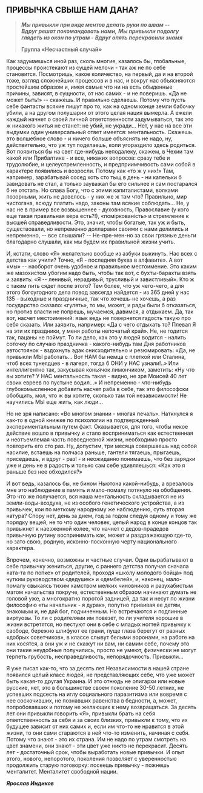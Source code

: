 ## **ПРИВЫЧКА СВЫШЕ НАМ ДАНА?**

> ***Мы привыкли при виде ментов делать руки по швам --***  
> ***Вдруг решат покомандовать нами,***
> ***Мы привыкли подолгу глядеть из окон по утрам -***
> ***Вдруг опять перекрасили знамя***
> 
> **Группа «Несчастный случай»**

Как задумаешься иной раз, сколь многие, казалось бы, глобальные, процессы проистекают из сущей мелочи - так аж не по себе становится. Посмотришь, какое количество, на первый, да и на второй тоже, взгляд сложнейших процессов и в нас, и вокруг нас объясняются простейшим образом и, имея самые что ни на есть обыденные причины, зависят, в сущности, от нас самих - и не поверишь. «Да не может быть!» -- скажешь. И правильно сделаешь. Потому что пусть себе фантасты всякие пишут про то, как на одном конце земли бабочку убили, а на другом полушарии от этого целая нация вымерла. А ежели каждый начнет о своей личной ответственности задумываться, так это ж никакого житья не станет: не убий, не укради… Нет, у нас на все эти выдумки один универсальный ответ имеется: ментальность. Скажешь это волшебное слово - и ничего больше объяснять не надо, ну, действительно, что уж тут поделаешь, коли угораздило здесь родиться. Вот появиться бы на свет где-нибудь неподалеку, скажем, в Чехии там какой или Прибалтике - и все, никаких вопросов: сразу тебе и трудолюбие, и целеустремленность, и предприимчивость сами собой в характере появились и возросли. Потому как «то ж у них!» Там, например, зарабатывай сосед хоть сто тыщ в день - ни капельки б завидовать не стал, а только зауважал бы его сильнее и сам постарался б не отстать. Но слава Богу, что с этими капиталистами, волками позорными, жить не довелось - у них же ж там что? Правильно, мир чистогана, всюду платить надо, законы там всякие соблюдать… Не, у нас не в пример все возвышеннее - духовность, Православие (у кого еще такая правильная вера есть?!), «поміркованість» и стремление к высшей справедливости. Это, значит, чтобы богатые, так уж и быть, существовали, но непременно долларами своими с нами делились и непременно, -- все слышали? -- Не-пре-мен-но за свои грязные деньги благодарно слушали, как мы будем их правильной жизни учить. 

И, кстати, слово «Я» желательно вообще из азбуки выкинуть. Нас всех с детства как учили? Точно, «Я - последняя буква в алфавите». А вот «мы» -- наоборот очень удобное и правильное местоимение. Это каким же мазохистом убогим надо быть, чтобы так вот, с бухты-барахты взять и заявить: «Я -- ленивый, нерадивый, трусливый и завистливый». Кто ж с таким пить сядет после этого? Тем более, что уж чего-чего, а для этого богоугодного дела повод завсегда найдется - из 365 дней у нас 135 - выходные и праздничные, так что хочешь-не хочешь, а раз государство сказало: «гулять», то мы, может, и рады были б отказаться, но против власти не попрешь, мучаемся, давимся, а отдыхаем. Да, так вот, насчет местоимений: язык ведь не повернется гадость такую про себя сказать. Или заявить, например: «Да с чего отдыхать то? Плевал Я на эти их праздники, у меня работы непочатый край». Не, не годится так, пацаны не поймут. То ли дело, как это у людей водится - налить соточку по случаю праздничка - какого-нибудь там Дня работников автостоянок - вздохнуть эдак снисходительно и резюмировать: «Да, не привыкли МЫ работать… Вот НАМ бы немца с плеткой или Сталина, чтоб всех тунеядцев - в лагеря, тогда б ОНИ у НАС узнали!..» Или интеллигентно так, закусывая коньячок лимончиком, заметить: «Ну что вы хотите? У НАС ментальность такая - видно, не зря Моисей 40 лет своих евреев по пустыне водил…» И непременно - что-нибудь глубокомысленное добавить насчет раба в себе, так это философски обобщить, мол, что ж вы хотите, сколько там той независимости! Не научились МЫ еще жить, как люди…

Но не зря написано: «Во многом знании - многая печаль». Наткнулся я как-то в одной книжке по психологии на подтвержденный экспериментальным путем факт. Оказывается, для того, чтобы некое действие вошло в привычку и стало восприниматься как естественная и неотъемлемая часть повседневной жизни, необходимо просто повторить его сто раз. Ну, допустим, три месяца совершаешь над собой насилие, встаешь на полчаса раньше, гантели тягаешь, прыгаешь, приседаешь, и вдруг - раз! - и неожиданно понимаешь, что без зарядки уже и день не в радость и только сам себе удивляешься: «Как это я раньше без нее обходился?» 

И вот ведь, казалось бы, не бином Ньютона какой-нибудь, а врезалось мне это наблюдение в память и мало-помалу потянуло на обобщения. Это что же получается, вся наша ментальность складывается не из земли-воды-воздуха, не из особого генетического устройства, а из привычек, кои по меткому народному же наблюдению, суть вторая натура? Спору нет, день за днем, год за годом следуя одному и тому же порядку вещей, не то что один человек, целый народ в конце концов так привыкнет к наезженной колее, что начнет с дедов-прадедов привычную рутину воспринимать как, может и раздражающую где-то,  но зато свою, родную, исконно-посконную черту национального характера. 

Впрочем, конечно, возможны и частные случаи. Одни вырабатывают в себе привычку жениться, другие, с раннего детства получая сначала «ата-та по попке» от родителей, проходя «школу молодого бойца» под чутким руководством «дедушек» и «дембелей», и, наконец, мало-помалу свыкаясь тихим хамством мелких чиновников и разухабистым матом начальства покруче, естественным образом начинают думать не головой уже, а многократно поротой задницей, да так и несут по жизни философию «ты начальник - я дурак», попутно прививая ее детям, знакомым и, не дай бог, подчиненным. Но встречаются и подлинные виртуозы. То ли с родителями им повезет, то ли учителя хорошие в жизни встретятся, но пестуют они в себе с младых ногтей привычку к свободе, бережно шлифуют ее грани, пуще глаза берегут от разных «добрых советчиков», в классе слывут белыми воронами, на работе на них косятся, а они уж и не скажут ни вам, ни самим себе, почему это они такие неудобные получились, просто не умеют, физически не могут терпеть грубость, несправедливость, непорядочность. Привыкли… 

Я уже писал как-то, что за десять лет Независимости в нашей стране появился целый класс людей, не представляющих себе, что уже может быть какая-то другая Украина. И это отнюдь не олигархи или новые русские, нет, это в большинстве своем поколение 30-50 летних, не успевших подсесть на иглу социального паразитизма или вовремя с нее соскочивших, не познавших равенства в бедности, а, может, попробовавших и потому не желающих к нему возвращаться. За десять лет они привыкли говорить «Я», привыкли брать на себя ответственность за себя и за своих близких, привыкли к тому, что их будущее зависит от них самих и, если им что-то не нравится в этой жизни, то они сами стараются в ней что-то изменить, начиная с себя. Потому что знают - это их страна. Им не надо по утрам смотреть на цвет знамени, они знают - эти цвет уже никто не перекрасит. Десять лет - достаточный срок, чтобы выработать новые привычки. И опыт этого, нового, непоротого, поколения позволяет с уверенностью продолжить старую поговорку: посеешь привычку - пожнешь менталитет. Менталитет свободной нации.

***Ярослав Индиков***